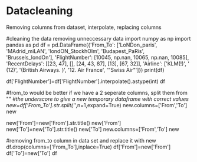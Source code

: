 # Datacleaning
Removing columns from dataset, interpolate, replacing columns

#cleaning the data removing unneccessary data
import numpy as np
import pandas as pd
df = pd.DataFrame({'From_To': ['LoNDon_paris', 'MAdrid_miLAN', 'londON_StockhOlm',
'Budapest_PaRis', 'Brussels_londOn'],
'FlightNumber': [10045, np.nan, 10065, np.nan, 10085],
'RecentDelays': [[23, 47], [], [24, 43, 87], [13], [67, 32]],
'Airline': ['KLM(!)', '<Air France> (12)', '(British Airways. )',
'12. Air France', '"Swiss Air"']})
print(df)
  
df['FlightNumber']=df['FlightNumber'].interpolate().astype(int)
df

#from_to would be better if we have a 2 seperate columns, split them from "_"
#the underscore to give a new temporary dataframe with correct values
new=df['From_To'].str.split('_',n=1,expand=True)
new.columns=['From','To']
new

new['From']=new['From'].str.title()
new['From']
new['To']=new['To'].str.title()
new['To']
new.columns=['From','To']
new

#removing from_to column in data set and replace it with new
df.drop(columns=['From_To'],inplace=True)
df['From']=new['From']
df['To']=new['To']
df
